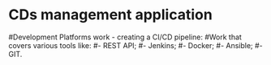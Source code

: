 # CDs management application

#Development Platforms work - creating a CI/CD pipeline:
#Work that covers various tools like:
       #- REST API;
       #- Jenkins;
       #- Docker;
       #- Ansible;
       #- GIT.
